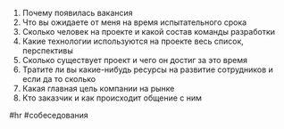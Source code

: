 1. Почему появилась вакансия
2. Что вы ожидаете от меня на время испытательного срока
3. Сколько человек на проекте и какой состав команды разработки
4. Какие технологии используются на проекте весь список, перспективы
5. Сколько существует проект и чего он достиг за это время
6. Тратите ли вы какие-нибудь ресурсы на развитие сотрудников и если да то сколько
7. Какая главная цель компании на рынке
8. Кто заказчик и как происходит общение с ним

#hr #собеседования 

